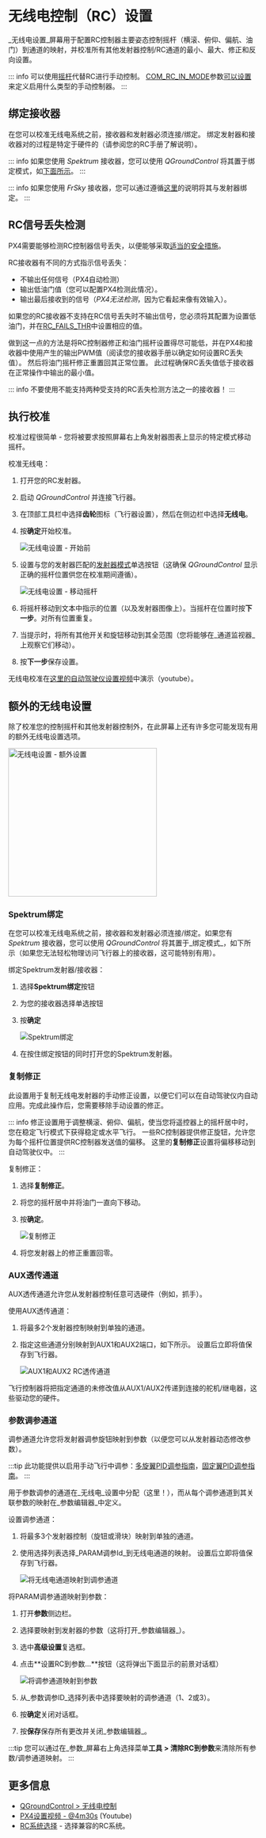 # 无线电控制（RC）设置

_无线电设置_屏幕用于配置RC控制器主要姿态控制摇杆（横滚、俯仰、偏航、油门）到通道的映射，并校准所有其他发射器控制/RC通道的最小、最大、修正和反向设置。

::: info
可以使用[摇杆](../config/joystick.md)代替RC进行手动控制。
[COM_RC_IN_MODE](../advanced_config/parameter_reference.md#COM_RC_IN_MODE)参数[可以设置](../advanced_config/parameters.md)来定义启用什么类型的手动控制器。
:::

## 绑定接收器

在您可以校准无线电系统之前，接收器和发射器必须连接/绑定。
绑定发射器和接收器对的过程是特定于硬件的（请参阅您的RC手册了解说明）。

::: info
如果您使用 _Spektrum_ 接收器，您可以使用 _QGroundControl_ 将其置于绑定模式，如[下面所示](#spectrum-bind)。
:::

::: info
如果您使用 _FrSky_ 接收器，您可以通过遵循[这里](https://www.youtube.com/watch?v=1IYg5mQdLVI)的说明将其与发射器绑定。
:::

## RC信号丢失检测

PX4需要能够检测RC控制器信号丢失，以便能够采取[适当的安全措施](../config/safety.md#manual-control-loss-failsafe)。

RC接收器有不同的方式指示信号丢失：

- 不输出任何信号（PX4自动检测）
- 输出低油门值（您可以配置PX4检测此情况）。
- 输出最后接收到的信号（_PX4无法检测_，因为它看起来像有效输入）。

如果您的RC接收器不支持在RC信号丢失时不输出信号，您必须将其配置为设置低油门，并在[RC_FAILS_THR](../advanced_config/parameter_reference.md#RC_FAILS_THR)中设置相应的值。

做到这一点的方法是将RC控制器修正和油门摇杆设置得尽可能低，并在PX4和接收器中使用产生的输出PWM值（阅读您的接收器手册以确定如何设置RC丢失值）。
然后将油门摇杆修正重置回其正常位置。
此过程确保RC丢失值低于接收器在正常操作中输出的最小值。

::: info
不要使用不能支持两种受支持的RC丢失检测方法之一的接收器！
:::

## 执行校准

校准过程很简单 - 您将被要求按照屏幕右上角发射器图表上显示的特定模式移动摇杆。

校准无线电：

1. 打开您的RC发射器。
1. 启动 _QGroundControl_ 并连接飞行器。
1. 在顶部工具栏中选择**齿轮**图标（飞行器设置），然后在侧边栏中选择**无线电**。
1. 按**确定**开始校准。

   ![无线电设置 - 开始前](../../assets/qgc/setup/radio/radio_start_setup.jpg)

1. 设置与您的发射器匹配的[发射器模式](../getting_started/rc_transmitter_receiver.md#transmitter_modes)单选按钮（这确保 _QGroundControl_ 显示正确的摇杆位置供您在校准期间遵循）。

   ![无线电设置 - 移动摇杆](../../assets/qgc/setup/radio/radio_sticks_throttle.jpg)

1. 将摇杆移动到文本中指示的位置（以及发射器图像上）。当摇杆在位置时按**下一步**。对所有位置重复。
1. 当提示时，将所有其他开关和旋钮移动到其全范围（您将能够在_通道监视器_上观察它们移动）。

1. 按**下一步**保存设置。

无线电校准在[这里的自动驾驶仪设置视频](https://youtu.be/91VGmdSlbo4?t=4m30s)中演示（youtube）。

## 额外的无线电设置

除了校准您的控制摇杆和其他发射器控制外，在此屏幕上还有许多您可能发现有用的额外无线电设置选项。

<img src="../../assets/qgc/setup/radio/radio_additional_radio_setup.jpg" title="无线电设置 - 额外设置" width="300px" />

### Spektrum绑定

在您可以校准无线电系统之前，接收器和发射器必须连接/绑定。如果您有 _Spektrum_ 接收器，您可以使用 _QGroundControl_ 将其置于_绑定模式_，如下所示（如果您无法轻松物理访问飞行器上的接收器，这可能特别有用）。

绑定Spektrum发射器/接收器：

1. 选择**Spektrum绑定**按钮
1. 为您的接收器选择单选按钮
1. 按**确定**

   ![Spektrum绑定](../../assets/qgc/setup/radio/radio_additional_setup_spectrum_bind_select_channels.jpg)

1. 在按住绑定按钮的同时打开您的Spektrum发射器。

### 复制修正

此设置用于复制无线电发射器的手动修正设置，以便它们可以在自动驾驶仪内自动应用。完成此操作后，您需要移除手动设置的修正。

::: info
修正设置用于调整横滚、俯仰、偏航，使当您将遥控器上的摇杆居中时，您在稳定飞行模式下获得稳定或水平飞行。
一些RC控制器提供修正旋钮，允许您为每个摇杆位置提供RC控制器发送值的偏移。
这里的**复制修正**设置将偏移移动到自动驾驶仪中。
:::

复制修正：

1. 选择**复制修正**。
1. 将您的摇杆居中并将油门一直向下移动。
1. 按**确定**。

   ![复制修正](../../assets/qgc/setup/radio/radio_additional_radio_setup_copy_trims.jpg)

1. 将您发射器上的修正重置回零。

### AUX透传通道

AUX透传通道允许您从发射器控制任意可选硬件（例如，抓手）。

使用AUX透传通道：

1. 将最多2个发射器控制映射到单独的通道。
1. 指定这些通道分别映射到AUX1和AUX2端口，如下所示。
   设置后立即将值保存到飞行器。

   ![AUX1和AUX2 RC透传通道](../../assets/qgc/setup/radio/radio_additional_setup_aux_passthrough_channels.jpg)

飞行控制器将把指定通道的未修改值从AUX1/AUX2传递到连接的舵机/继电器，这些驱动您的硬件。

### 参数调参通道

调参通道允许您将发射器调参旋钮映射到参数（以便您可以从发射器动态修改参数）。

:::tip
此功能提供以启用手动飞行中调参：[多旋翼PID调参指南](../config_mc/pid_tuning_guide_multicopter.md)，[固定翼PID调参指南](../config_fw/pid_tuning_guide_fixedwing.md)。
:::

用于参数调参的通道在_无线电_设置中分配（这里！），而从每个调参通道到其关联参数的映射在_参数编辑器_中定义。

设置调参通道：

1. 将最多3个发射器控制（旋钮或滑块）映射到单独的通道。
1. 使用选择列表选择_PARAM调参Id_到无线电通道的映射。
   设置后立即将值保存到飞行器。

   ![将无线电通道映射到调参通道](../../assets/qgc/setup/radio/radio_additional_radio_setup_param_tuning.jpg)

将PARAM调参通道映射到参数：

1. 打开**参数**侧边栏。
1. 选择要映射到发射器的参数（这将打开_参数编辑器_）。
1. 选中**高级设置**复选框。
1. 点击**设置RC到参数...**按钮（这将弹出下面显示的前景对话框）

   ![将调参通道映射到参数](../../assets/qgc/setup/radio/parameters_radio_channel_mapping.jpg)

1. 从_参数调参ID_选择列表中选择要映射的调参通道（1、2或3）。
1. 按**确定**关闭对话框。
1. 按**保存**保存所有更改并关闭_参数编辑器_。

:::tip
您可以通过在_参数_屏幕右上角选择菜单**工具 > 清除RC到参数**来清除所有参数/调参通道映射。
:::

## 更多信息

- [QGroundControl > 无线电控制](https://docs.qgroundcontrol.com/master/en/qgc-user-guide/setup_view/radio.html)
- [PX4设置视频 - @4m30s](https://youtu.be/91VGmdSlbo4?t=4m30s) (Youtube)
- [RC系统选择](../getting_started/rc_transmitter_receiver.md) - 选择兼容的RC系统。
